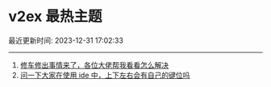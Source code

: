 # v2ex 最热主题

最近更新时间: 2023-12-31 17:02:33

--- 
1. [修车修出事情来了，各位大佬帮我看看怎么解决](https://www.v2ex.com/t/1004745) 
2. [问一下大家在使用 ide 中，上下左右会有自己的键位吗](https://www.v2ex.com/t/1004757) 
